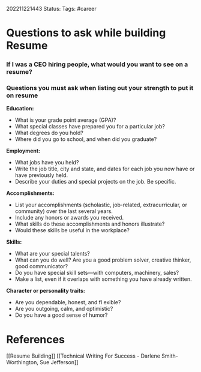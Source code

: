 202211221443
Status: 
Tags:  #career 
# Questions to ask while building Resume
### If I was a CEO hiring people, what would you want to see on a resume?

### Questions you must ask when listing out your strength to put it on resume
**Education:** 
- What is your grade point average (GPA)?
- What special classes have prepared you for a particular job?
- What degrees do you hold? 
- Where did you go to school, and when did you graduate?

**Employment:** 
- What jobs have you held? 
- Write the job title, city and state, and dates for each job you now have or have previously held.
- Describe your duties and special projects on the job. Be specific.

**Accomplishments:** 
- List your accomplishments (scholastic, job-related, extracurricular, or community) over the last several years.
- Include any honors or awards you received. 
- What skills do these accomplishments and honors illustrate? 
- Would these skills be useful in the workplace?

**Skills:** 
- What are your special talents? 
- What can you do well? Are you a good problem solver, creative thinker, good communicator? 
- Do you have special skill sets—with computers, machinery, sales?
- Make a list, even if it overlaps with something you have already written.

**Character or personality traits:** 
- Are you dependable, honest, and fl exible? 
- Are you outgoing, calm, and optimistic? 
- Do you have a good sense of humor?
# References
[[Resume Building]]
[[Technical Writing For Success - Darlene Smith-Worthington, Sue Jefferson]]